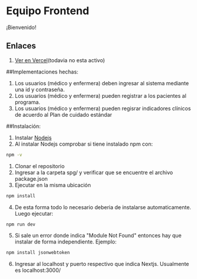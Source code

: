 # Equipo Frontend

¡Bienvenido!

## Enlaces
1. [Ver en Vercel](https://vercel.com/)(todavia no esta activo)

##Implementaciones hechas:
1. Los usuarios (médico y enfermera) deben ingresar al sistema mediante una id y contraseña.
2. Los usuarios (médico y enfermera) pueden registrar a los pacientes al programa.
3. Los usuarios (médico y enfermera) pueden regisrar indicadores clínicos de acuerdo al Plan de cuidado estándar

##Instalación:
1. Instalar [Nodejs](https://nodejs.org/es/download/)
2. Al instalar Nodejs comprobar si tiene instalado npm con:

```bash
npm -v
```
1. Clonar el repositorio
2. Ingresar a la carpeta spg/ y verificar que se encuentre el archivo package.json
3. Ejecutar en la misma ubicación

```bash
npm install
```

4. De esta forma todo lo necesario deberia de instalarse automaticamente.  Luego ejecutar:

```bash
npm run dev
```

5. Si sale un error donde indica "Module Not Found" entonces hay que instalar de forma independiente. Ejemplo:

```bash
npm install jsonwebtoken
```

6. Ingresar al localhost y puerto respectivo que indica Nextjs. Usualmente es localhost:3000/
